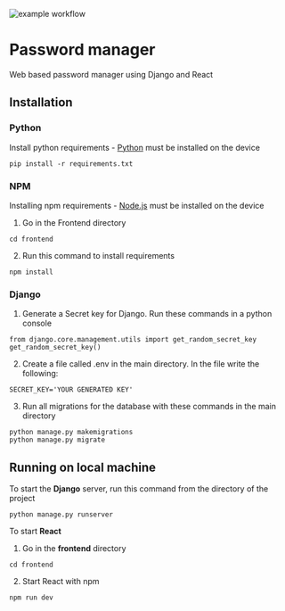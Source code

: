 ![example workflow](https://github.com/7ubi/Passwordmanager/blob/master/.github/workflows/django.yml/badge.svg)

# Password manager
 Web based password manager using Django and React

## Installation

### Python
Install python requirements - [Python](https://www.python.org/downloads/) must be installed on the device
```
pip install -r requirements.txt
```

### NPM
Installing npm requirements - [Node.js](https://nodejs.org/en/download/) must be installed on the device
1. Go in the Frontend directory

```
cd frontend
```

2. Run this command to install requirements

```
npm install
```

### Django
1. Generate a Secret key for Django. Run these commands in a python console
```
from django.core.management.utils import get_random_secret_key  
get_random_secret_key()
```

2. Create a file called .env in the main directory.
In the file write the following:
```
SECRET_KEY='YOUR GENERATED KEY'
```

3. Run all migrations for the database with these commands in the main directory
```
python manage.py makemigrations
python manage.py migrate
```

## Running on local machine

To start the <b>Django</b> server, run this command from the directory of the project
```
python manage.py runserver
```

To start <b>React</b>
1. Go in the <b>frontend</b> directory
```
cd frontend
```
2. Start React with npm
```
npm run dev
```
